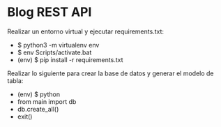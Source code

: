 # Blog REST API

Realizar un entorno virtual y ejecutar requirements.txt: 

- $ python3 -m virtualenv env
- $ env Scripts/activate.bat
- (env) $ pip install -r requirements.txt

Realizar lo siguiente para crear la base de datos y generar el modelo de tabla: 

- (env) $ python
- from main import db
- db.create_all()
- exit()
